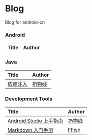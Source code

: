 Blog
====

Blog for android-cn
### Android

Title | Author
:--|:--

### Java

Title | Author
:-- |:--
[依赖注入](https://github.com/android-cn/blog/tree/master/java/dependency-injection) | [扔物线](https://github.com/rengwuxian)

### Development Tools
Title | Author
:--|:--
[Android Studio 上手指南](https://github.com/android-cn/blog/blob/master/dev-tool/android-studio/README.md) | [扔物线](https://github.com/rengwuxian)
[Markdown 入门手册](https://github.com/android-cn/blog/blob/master/dev-tool/markdown.md) | [FFish](https://github.com/FFish)
